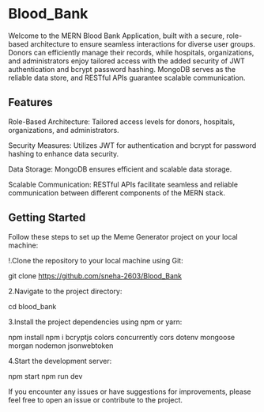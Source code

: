 # Blood_Bank

Welcome to the MERN Blood Bank Application, built with a secure, role-based architecture to ensure seamless interactions for diverse user groups. Donors can efficiently manage their records, while hospitals, organizations, and administrators enjoy tailored access with the added security of JWT authentication and bcrypt password hashing. MongoDB serves as the reliable data store, and RESTful APIs guarantee scalable communication.

## Features
Role-Based Architecture: Tailored access levels for donors, hospitals, organizations, and administrators.

Security Measures: Utilizes JWT for authentication and bcrypt for password hashing to enhance data security.

Data Storage: MongoDB ensures efficient and scalable data storage.

Scalable Communication: RESTful APIs facilitate seamless and reliable communication between different components of the MERN stack.

## Getting Started

Follow these steps to set up the Meme Generator project on your local machine:

!.Clone the repository to your local machine using Git:

git clone https://github.com/sneha-2603/Blood_Bank

2.Navigate to the project directory:

cd blood_bank

3.Install the project dependencies using npm or yarn:

npm install
npm i bcryptjs colors concurrently cors dotenv mongoose morgan nodemon jsonwebtoken

4.Start the development server:

npm start
npm run dev


 If you encounter any issues or have suggestions for improvements, please feel free to open an issue or contribute to the project.
